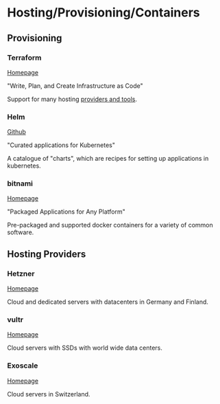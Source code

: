 # Hosting/Provisioning/Containers

## Provisioning

### Terraform

[Homepage](https://www.terraform.io/)

"Write, Plan, and Create Infrastructure as Code"

Support for many hosting [providers and tools](https://www.terraform.io/docs/providers/index.html).

### Helm

[Github](https://github.com/helm/charts)

"Curated applications for Kubernetes"

A catalogue of "charts", which are recipes for setting up applications in kubernetes.


### bitnami

[Homepage](https://bitnami.com/)

"Packaged Applications for Any Platform"

Pre-packaged and supported docker containers for a variety of common software.

## Hosting Providers

### Hetzner

[Homepage](https://hetzner.de)

Cloud and dedicated servers with datacenters in Germany and Finland.

### vultr

[Homepage](https://vultr.com)

Cloud servers with SSDs with world wide data centers.

### Exoscale

[Homepage](https://exoscale.com)

Cloud servers in Switzerland.